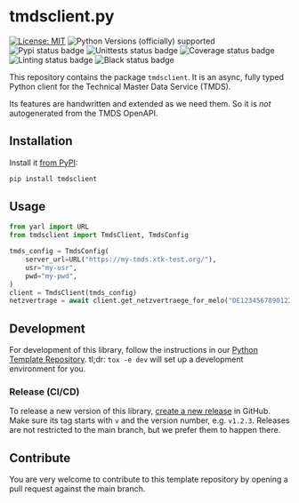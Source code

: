 # tmdsclient.py
[![License: MIT](https://img.shields.io/badge/License-MIT-yellow.svg)](LICENSE)
![Python Versions (officially) supported](https://img.shields.io/pypi/pyversions/tmdsclient.svg)
![Pypi status badge](https://img.shields.io/pypi/v/tmdsclient)
![Unittests status badge](https://github.com/Hochfrequenz/tmdsclient.py/workflows/Unittests/badge.svg)
![Coverage status badge](https://github.com/Hochfrequenz/tmdsclient.py/workflows/Coverage/badge.svg)
![Linting status badge](https://github.com/Hochfrequenz/tmdsclient.py/workflows/Linting/badge.svg)
![Black status badge](https://github.com/Hochfrequenz/tmdsclient.py/workflows/Formatting/badge.svg)

This repository contains the package `tmdsclient`.
It is an async, fully typed Python client for the Technical Master Data Service (TMDS).

Its features are handwritten and extended as we need them.
So it is _not_ autogenerated from the TMDS OpenAPI.

## Installation
Install it [from PyPI](https://pypi.org/project/tmdsclient/):
```bash
pip install tmdsclient
```

## Usage
```python
from yarl import URL
from tmdsclient import TmdsClient, TmdsConfig

tmds_config = TmdsConfig(
    server_url=URL("https://my-tmds.xtk-test.org/"),
    usr="my-usr",
    pwd="my-pwd",
)
client = TmdsClient(tmds_config)
netzvertrage = await client.get_netzvertraege_for_melo("DE1234567890123456789012345678901")
```

## Development
For development of this library, follow the instructions in our [Python Template Repository](https://github.com/Hochfrequenz/python_template_repository).
tl;dr: `tox -e dev` will set up a development environment for you.

### Release (CI/CD)

To release a new version of this library, [create a new release](https://github.com/Hochfrequenz/tmdsclient.py/releases/new) in GitHub.
Make sure its tag starts with `v` and the version number, e.g. `v1.2.3`.
Releases are not restricted to the main branch, but we prefer them to happen there.

## Contribute
You are very welcome to contribute to this template repository by opening a pull request against the main branch.
